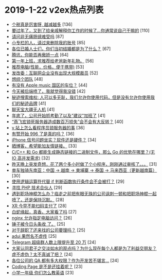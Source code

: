 # 2019-1-22 v2ex热点列表

+ [个税真是厉害呀, 越减越多](https://www.v2ex.com/t/529459#reply136) [136]
+ [要过年了，又到了给亲戚解释你工作的时候了...你通常说自己干嘛的](https://www.v2ex.com/t/529396#reply110) [110]
+ [请问非无痛肠镜难受吗](https://www.v2ex.com/t/529320#reply87) [87]
+ [小专栏的人，请过来删除我的账号](https://www.v2ex.com/t/529521#reply85) [85]
+ [各位已婚人士们，你们当初结婚都是为了什么？](https://www.v2ex.com/t/529465#reply67) [67]
+ [腾讯，你能否再傲娇一点](https://www.v2ex.com/t/529555#reply64) [64]
+ [第一年上班，求推荐给老爸新年礼物。](https://www.v2ex.com/t/529332#reply56) [56]
+ [推荐电脑(性能，价格，便于携带)](https://www.v2ex.com/t/529410#reply53) [53]
+ [发改委：互联网企业没有出现大规模裁员](https://www.v2ex.com/t/529388#reply52) [52]
+ [想组个团队](https://www.v2ex.com/t/529500#reply48) [48]
+ [有没有 Apple music 国区的车位？](https://www.v2ex.com/t/529455#reply44) [44]
+ [今天被后端喷了，我就觉得我没错](https://www.v2ex.com/t/529446#reply42) [42]
+ [秘迹搜索维权: 人可以多无耻，我们允许你使用代码，但是没有允许你使用我们的秘迹品牌](https://www.v2ex.com/t/529568#reply41) [41]
+ [聊天宝大疆无人机](https://www.v2ex.com/t/529326#reply41) [41]
+ [年底了，公司开始抓考勤了以及"建议"加班了](https://www.v2ex.com/t/529340#reply41) [41]
+ [“燕飞宏锁死服务器造成数百万损失”会不会有大反转？](https://www.v2ex.com/t/529412#reply40) [40]
+ [v 站上怎么看程序员锁服务器的事](https://www.v2ex.com/t/529464#reply36) [36]
+ [有赞开始 996 了是真的吗？](https://www.v2ex.com/t/529402#reply36) [36]
+ [iPhone 信号问题坐实？软件还是硬件？](https://www.v2ex.com/t/529365#reply34) [34]
+ [晒博客，希望能加友情链接。](https://www.v2ex.com/t/529519#reply33) [33]
+ [C/C++ 和 Go 都能生成静态链接的二进制文件，那么 Go 的优势在哪里？(无 IO 高并发需求)](https://www.v2ex.com/t/529363#reply32) [32]
+ [昨天晚上突发奇想，花了两个多小时做了个小程序，刚刚通过审核了。。。](https://www.v2ex.com/t/529548#reply31) [31]
+ [单车独骑东南亚：中国 → 越南 → 柬埔寨 → 泰国 → 马来西亚（更新越南篇）](https://www.v2ex.com/t/529440#reply30) [30]
+ [使用逻辑运算符代替 if 判断函数执行条件会不会被打？](https://www.v2ex.com/t/529414#reply29) [29]
+ [寻找 PHP 技术合伙人](https://www.v2ex.com/t/529362#reply29) [29]
+ [遇到职场神棍怎么办？临走之前把有眼无珠的公司讽刺一顿和把职场神棍一起喷了，还是保持沉默。](https://www.v2ex.com/t/529324#reply28) [28]
+ [XR 今早不能扫码支付了](https://www.v2ex.com/t/529328#reply28) [28]
+ [白蛇缘起，真香。大家看了吗](https://www.v2ex.com/t/529345#reply27) [27]
+ [nginx 允许指定电脑访问？](https://www.v2ex.com/t/529452#reply26) [26]
+ [锤子被今日头条收 了。](https://www.v2ex.com/t/529485#reply25) [25]
+ [对于辞职了还来找的公司要理吗？](https://www.v2ex.com/t/529576#reply25) [25]
+ [adui 果然名不虚传](https://www.v2ex.com/t/529590#reply25) [25]
+ [Telegram 超级群人数上限提升至 20 万](https://www.v2ex.com/t/529424#reply24) [24]
+ [大家认同君子之交淡如水的观点吗？为什么现在每个人都是为了利益交朋友？虚不虚伪？太不真诚了把？](https://www.v2ex.com/t/529394#reply24) [24]
+ [各位公司的 QA 都有多大权限？作为开发苦不堪言...](https://www.v2ex.com/t/529405#reply24) [24]
+ [Coding Page 是不是还挂着呢？](https://www.v2ex.com/t/529425#reply23) [23]
+ [小学一年级 你们怎么教英语](https://www.v2ex.com/t/529445#reply23) [23]
